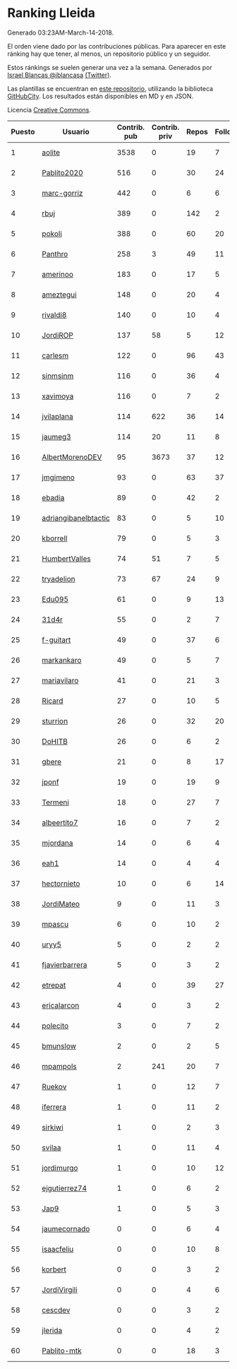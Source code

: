 # Ranking Lleida

Generado 03:23AM-March-14-2018.

El orden viene dado por las contribuciones públicas. Para aparecer en este ránking hay que tener, al menos, un repositorio público y un seguidor.

Estos ránkings se suelen generar una vez a la semana. Generados por [Israel Blancas @iblancasa](https://github.com/iblancasa/) [(Twitter)](https://twitter.com/iblancasa).

Las plantillas se encuentran en [este repositorio](https://github.com/iblancasa/GH-Spanish-Ranking), utilizando la biblioteca [GitHubCity](https://github.com/iblancasa/GitHubCity). Los resultados están disponibles en MD y en JSON.

Licencia [Creative Commons](https://creativecommons.org/licenses/by/4.0/).

| Puesto   |  Usuario  | Contrib. pub | Contrib. priv |Repos| Followers | Desde |  Avatar  |
|----------|-----------|--------------|---------------|-----|-----------|-------|----------|
|1|[aolite](https://github.com/aolite)|3538|0|19|7|2013-06-03|![aolite](https://avatars0.githubusercontent.com/u/4601466)|
|2|[Pablito2020](https://github.com/Pablito2020)|516|0|30|24|2016-04-24|![Pablito2020](https://avatars0.githubusercontent.com/u/18640261)|
|3|[marc-gorriz](https://github.com/marc-gorriz)|442|0|6|6|2016-06-02|![marc-gorriz](https://avatars1.githubusercontent.com/u/19705023)|
|4|[rbuj](https://github.com/rbuj)|389|0|142|2|2014-12-12|![rbuj](https://avatars2.githubusercontent.com/u/10171411)|
|5|[pokoli](https://github.com/pokoli)|388|0|60|20|2011-10-30|![pokoli](https://avatars0.githubusercontent.com/u/1160726)|
|6|[Panthro](https://github.com/Panthro)|258|3|49|11|2012-03-22|![Panthro](https://avatars3.githubusercontent.com/u/1565421)|
|7|[amerinoo](https://github.com/amerinoo)|183|0|17|5|2015-02-16|![amerinoo](https://avatars0.githubusercontent.com/u/11027833)|
|8|[ameztegui](https://github.com/ameztegui)|148|0|20|4|2014-07-02|![ameztegui](https://avatars2.githubusercontent.com/u/8050937)|
|9|[rivaldi8](https://github.com/rivaldi8)|140|0|10|4|2011-11-11|![rivaldi8](https://avatars1.githubusercontent.com/u/1187977)|
|10|[JordiROP](https://github.com/JordiROP)|137|58|5|12|2016-02-08|![JordiROP](https://avatars1.githubusercontent.com/u/17128072)|
|11|[carlesm](https://github.com/carlesm)|122|0|96|43|2008-05-01|![carlesm](https://avatars3.githubusercontent.com/u/9011)|
|12|[sinmsinm](https://github.com/sinmsinm)|116|0|36|4|2012-05-16|![sinmsinm](https://avatars1.githubusercontent.com/u/1745437)|
|13|[xavimoya](https://github.com/xavimoya)|116|0|7|2|2014-11-25|![xavimoya](https://avatars3.githubusercontent.com/u/9944686)|
|14|[jvilaplana](https://github.com/jvilaplana)|114|622|36|14|2011-04-15|![jvilaplana](https://avatars3.githubusercontent.com/u/732164)|
|15|[jaumeg3](https://github.com/jaumeg3)|114|20|11|8|2016-07-14|![jaumeg3](https://avatars1.githubusercontent.com/u/20457801)|
|16|[AlbertMorenoDEV](https://github.com/AlbertMorenoDEV)|95|3673|37|12|2010-03-04|![AlbertMorenoDEV](https://avatars2.githubusercontent.com/u/216042)|
|17|[jmgimeno](https://github.com/jmgimeno)|93|0|63|37|2011-04-08|![jmgimeno](https://avatars2.githubusercontent.com/u/718396)|
|18|[ebadia](https://github.com/ebadia)|89|0|42|2|2009-12-08|![ebadia](https://avatars3.githubusercontent.com/u/164689)|
|19|[adriangibanelbtactic](https://github.com/adriangibanelbtactic)|83|0|5|10|2012-01-15|![adriangibanelbtactic](https://avatars1.githubusercontent.com/u/1331363)|
|20|[kborrell](https://github.com/kborrell)|79|0|5|3|2015-02-17|![kborrell](https://avatars2.githubusercontent.com/u/11043037)|
|21|[HumbertValles](https://github.com/HumbertValles)|74|51|7|5|2017-02-13|![HumbertValles](https://avatars2.githubusercontent.com/u/25740901)|
|22|[tryadelion](https://github.com/tryadelion)|73|67|24|9|2013-03-05|![tryadelion](https://avatars2.githubusercontent.com/u/3778474)|
|23|[Edu095](https://github.com/Edu095)|61|0|9|13|2015-04-07|![Edu095](https://avatars3.githubusercontent.com/u/11843087)|
|24|[31d4r](https://github.com/31d4r)|55|0|2|7|2017-08-12|![31d4r](https://avatars1.githubusercontent.com/u/30953857)|
|25|[f-guitart](https://github.com/f-guitart)|49|0|37|6|2014-03-09|![f-guitart](https://avatars3.githubusercontent.com/u/6899142)|
|26|[markankaro](https://github.com/markankaro)|49|0|5|7|2017-05-24|![markankaro](https://avatars3.githubusercontent.com/u/28937427)|
|27|[mariavilaro](https://github.com/mariavilaro)|41|0|21|3|2015-01-13|![mariavilaro](https://avatars1.githubusercontent.com/u/10522884)|
|28|[Ricard](https://github.com/Ricard)|27|0|10|5|2009-12-13|![Ricard](https://avatars3.githubusercontent.com/u/167117)|
|29|[sturrion](https://github.com/sturrion)|26|0|32|20|2013-08-23|![sturrion](https://avatars3.githubusercontent.com/u/5296219)|
|30|[DoHITB](https://github.com/DoHITB)|26|0|6|2|2016-01-19|![DoHITB](https://avatars1.githubusercontent.com/u/16784764)|
|31|[gbere](https://github.com/gbere)|21|0|8|17|2012-01-13|![gbere](https://avatars0.githubusercontent.com/u/1327334)|
|32|[jponf](https://github.com/jponf)|19|0|19|9|2013-03-13|![jponf](https://avatars2.githubusercontent.com/u/3852560)|
|33|[Termeni](https://github.com/Termeni)|18|0|27|7|2014-03-10|![Termeni](https://avatars1.githubusercontent.com/u/6905912)|
|34|[albeertito7](https://github.com/albeertito7)|16|0|7|2|2017-02-13|![albeertito7](https://avatars1.githubusercontent.com/u/25740911)|
|35|[mjordana](https://github.com/mjordana)|14|0|6|4|2014-11-19|![mjordana](https://avatars1.githubusercontent.com/u/9840099)|
|36|[eah1](https://github.com/eah1)|14|0|4|4|2015-02-17|![eah1](https://avatars3.githubusercontent.com/u/11043022)|
|37|[hectornieto](https://github.com/hectornieto)|10|0|6|14|2014-04-15|![hectornieto](https://avatars0.githubusercontent.com/u/7302862)|
|38|[JordiMateo](https://github.com/JordiMateo)|9|0|11|3|2016-03-10|![JordiMateo](https://avatars3.githubusercontent.com/u/17766957)|
|39|[mpascu](https://github.com/mpascu)|6|0|10|2|2015-02-12|![mpascu](https://avatars3.githubusercontent.com/u/10977699)|
|40|[uryy5](https://github.com/uryy5)|5|0|2|2|2014-10-07|![uryy5](https://avatars1.githubusercontent.com/u/9052385)|
|41|[fjavierbarrera](https://github.com/fjavierbarrera)|5|0|3|2|2014-12-16|![fjavierbarrera](https://avatars1.githubusercontent.com/u/10211156)|
|42|[etrepat](https://github.com/etrepat)|4|0|39|27|2009-11-04|![etrepat](https://avatars0.githubusercontent.com/u/148851)|
|43|[ericalarcon](https://github.com/ericalarcon)|4|0|3|2|2013-08-28|![ericalarcon](https://avatars2.githubusercontent.com/u/5327861)|
|44|[polecito](https://github.com/polecito)|3|0|7|2|2013-07-30|![polecito](https://avatars1.githubusercontent.com/u/5122186)|
|45|[bmunslow](https://github.com/bmunslow)|2|0|2|5|2010-06-03|![bmunslow](https://avatars1.githubusercontent.com/u/295192)|
|46|[mpampols](https://github.com/mpampols)|2|241|20|7|2010-11-12|![mpampols](https://avatars1.githubusercontent.com/u/479534)|
|47|[Ruekov](https://github.com/Ruekov)|1|0|12|7|2010-12-27|![Ruekov](https://avatars0.githubusercontent.com/u/537713)|
|48|[iferrera](https://github.com/iferrera)|1|0|11|2|2011-09-23|![iferrera](https://avatars0.githubusercontent.com/u/1073857)|
|49|[sirkiwi](https://github.com/sirkiwi)|1|0|2|3|2011-07-01|![sirkiwi](https://avatars2.githubusercontent.com/u/888555)|
|50|[svilaa](https://github.com/svilaa)|1|0|11|4|2013-09-23|![svilaa](https://avatars0.githubusercontent.com/u/5521724)|
|51|[jordimurgo](https://github.com/jordimurgo)|1|0|10|12|2013-10-23|![jordimurgo](https://avatars2.githubusercontent.com/u/5759992)|
|52|[ejgutierrez74](https://github.com/ejgutierrez74)|1|0|6|2|2015-03-14|![ejgutierrez74](https://avatars2.githubusercontent.com/u/11474846)|
|53|[Jap9](https://github.com/Jap9)|1|0|5|3|2016-02-09|![Jap9](https://avatars1.githubusercontent.com/u/17140922)|
|54|[jaumecornado](https://github.com/jaumecornado)|0|0|6|4|2011-02-14|![jaumecornado](https://avatars0.githubusercontent.com/u/617176)|
|55|[isaacfeliu](https://github.com/isaacfeliu)|0|0|10|8|2008-04-10|![isaacfeliu](https://avatars0.githubusercontent.com/u/6287)|
|56|[korbert](https://github.com/korbert)|0|0|3|2|2013-03-08|![korbert](https://avatars2.githubusercontent.com/u/3808843)|
|57|[JordiVirgili](https://github.com/JordiVirgili)|0|0|4|6|2013-11-27|![JordiVirgili](https://avatars3.githubusercontent.com/u/6048532)|
|58|[cescdev](https://github.com/cescdev)|0|0|3|2|2013-09-20|![cescdev](https://avatars0.githubusercontent.com/u/5502251)|
|59|[jlerida](https://github.com/jlerida)|0|0|4|2|2015-05-12|![jlerida](https://avatars1.githubusercontent.com/u/12414567)|
|60|[Pablito-mtk](https://github.com/Pablito-mtk)|0|0|18|3|2016-09-29|![Pablito-mtk](https://avatars2.githubusercontent.com/u/22517501)|
